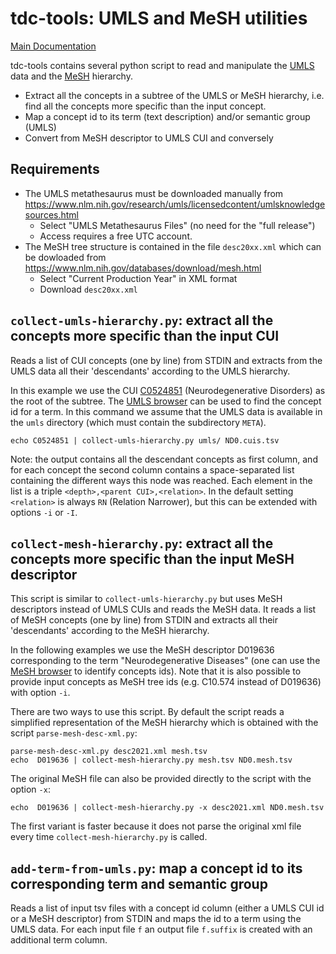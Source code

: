 # tdc-tools: UMLS and MeSH utilities

[Main Documentation](..)

tdc-tools contains several python script to read and manipulate the [UMLS](https://www.nlm.nih.gov/research/umls/index.html) data and the [MeSH](https://www.nlm.nih.gov/mesh/meshhome.html) hierarchy.

- Extract all the concepts in a subtree of the UMLS or MeSH hierarchy, i.e. find all the concepts more specific than the input concept.
- Map a concept id to its term (text description) and/or semantic group (UMLS)
- Convert from MeSH descriptor to UMLS CUI and conversely

## Requirements

* The UMLS metathesaurus must be downloaded manually from https://www.nlm.nih.gov/research/umls/licensedcontent/umlsknowledgesources.html
   * Select "UMLS Metathesaurus Files" (no need for the "full release")
   * Access requires a free UTC account.
* The MeSH tree structure is contained in the file `desc20xx.xml` which can be dowloaded from https://www.nlm.nih.gov/databases/download/mesh.html
   * Select "Current Production Year" in XML format
   * Download `desc20xx.xml`

## `collect-umls-hierarchy.py`: extract all the concepts more specific than the input CUI

Reads a list of CUI concepts (one by line) from STDIN and extracts from the UMLS data all their 'descendants' according to the UMLS hierarchy.

In this example we use the CUI [C0524851](https://uts.nlm.nih.gov/uts/umls/concept/C0524851) (Neurodegenerative Disorders) as the root of the subtree. The [UMLS browser](https://uts.nlm.nih.gov/uts/umls/home) can be used to find the concept id for a term. In this command we assume that the UMLS data is available in the `umls` directory (which must contain the subdirectory `META`).


```
echo C0524851 | collect-umls-hierarchy.py umls/ ND0.cuis.tsv
```

Note: the output contains all the descendant concepts as first column, and for each concept the second column contains a space-separated list containing the different ways this node was reached. Each element in the list is a triple `<depth>,<parent CUI>,<relation>`. In the default setting `<relation>` is always `RN` (Relation Narrower), but this can be extended with options `-i` or `-I`.


## `collect-mesh-hierarchy.py`: extract all the concepts more specific than the input MeSH descriptor

This script is similar to `collect-umls-hierarchy.py` but uses MeSH descriptors instead of UMLS CUIs and reads the MeSH data. It reads a list of MeSH concepts (one by line) from STDIN and extracts all their 'descendants' according to the MeSH hierarchy.

In the following examples we use the MeSH descriptor D019636 corresponding to the term "Neurodegenerative Diseases" (one can use the [MeSH browser](https://meshb.nlm.nih.gov/search) to identify concepts ids). Note that it is also possible to provide input concepts as MeSH tree ids (e.g. C10.574 instead of D019636) with option `-i`. 

There are two ways to use this script. By default the script reads a simplified representation of the MeSH hierarchy which is obtained with the script `parse-mesh-desc-xml.py`:

```
parse-mesh-desc-xml.py desc2021.xml mesh.tsv
echo  D019636 | collect-mesh-hierarchy.py mesh.tsv ND0.mesh.tsv
```

The original MeSH file can also be provided directly to the script with the option `-x`:

```
echo  D019636 | collect-mesh-hierarchy.py -x desc2021.xml ND0.mesh.tsv
```

The first variant is faster because it does not parse the original xml file every time `collect-mesh-hierarchy.py` is called.



## `add-term-from-umls.py`: map a concept id to its corresponding term and semantic group

Reads a list of input tsv files with a concept id column (either a UMLS CUI id or a MeSH descriptor) from STDIN and maps the id to a term using the UMLS data. For each input file `f` an output file `f.suffix` is created with an additional term column. 


```

```
